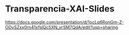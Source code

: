 # Transparencia-XAI-Slides
https://docs.google.com/presentation/d/1ocLq6RonGm-Z-ODvSZxx0rn41xfslQc5XN_vrSM7QdA/edit?usp=sharing
